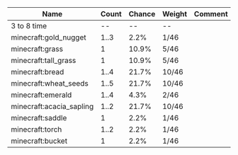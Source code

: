| Name                     | Count | Chance | Weight | Comment |
| ------------------------ | ----- | ------ | ------ | ------- |
| 3 to 8 time              |    -- |     -- |     -- |         |
| minecraft:gold_nugget    |  1..3 |   2.2% |   1/46 |         |
| minecraft:grass          |     1 |  10.9% |   5/46 |         |
| minecraft:tall_grass     |     1 |  10.9% |   5/46 |         |
| minecraft:bread          |  1..4 |  21.7% |  10/46 |         |
| minecraft:wheat_seeds    |  1..5 |  21.7% |  10/46 |         |
| minecraft:emerald        |  1..4 |   4.3% |   2/46 |         |
| minecraft:acacia_sapling |  1..2 |  21.7% |  10/46 |         |
| minecraft:saddle         |     1 |   2.2% |   1/46 |         |
| minecraft:torch          |  1..2 |   2.2% |   1/46 |         |
| minecraft:bucket         |     1 |   2.2% |   1/46 |         |